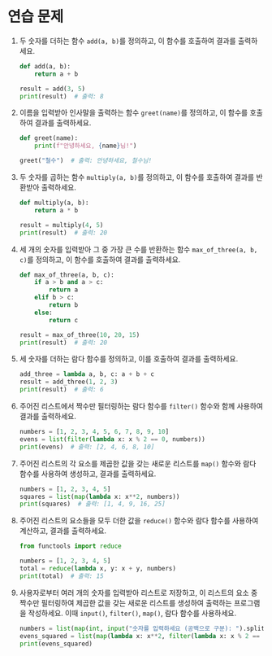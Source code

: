# 연습 문제

1. 두 숫자를 더하는 함수 `add(a, b)`를 정의하고, 이 함수를 호출하여 결과를 출력하세요.
    ```python
    def add(a, b):
        return a + b

    result = add(3, 5)
    print(result)  # 출력: 8
    ```

2. 이름을 입력받아 인사말을 출력하는 함수 `greet(name)`를 정의하고, 이 함수를 호출하여 결과를 출력하세요.
    ```python
    def greet(name):
        print(f"안녕하세요, {name}님!")

    greet("철수")  # 출력: 안녕하세요, 철수님!
    ```

3. 두 숫자를 곱하는 함수 `multiply(a, b)`를 정의하고, 이 함수를 호출하여 결과를 반환받아 출력하세요.
    ```python
    def multiply(a, b):
        return a * b

    result = multiply(4, 5)
    print(result)  # 출력: 20
    ```

4. 세 개의 숫자를 입력받아 그 중 가장 큰 수를 반환하는 함수 `max_of_three(a, b, c)`를 정의하고, 이 함수를 호출하여 결과를 출력하세요.
    ```python
    def max_of_three(a, b, c):
        if a > b and a > c:
            return a
        elif b > c:
            return b
        else:
            return c

    result = max_of_three(10, 20, 15)
    print(result)  # 출력: 20
    ```

5. 세 숫자를 더하는 람다 함수를 정의하고, 이를 호출하여 결과를 출력하세요.
    ```python
    add_three = lambda a, b, c: a + b + c
    result = add_three(1, 2, 3)
    print(result)  # 출력: 6
    ```

6. 주어진 리스트에서 짝수만 필터링하는 람다 함수를 `filter()` 함수와 함께 사용하여 결과를 출력하세요.
    ```python
    numbers = [1, 2, 3, 4, 5, 6, 7, 8, 9, 10]
    evens = list(filter(lambda x: x % 2 == 0, numbers))
    print(evens)  # 출력: [2, 4, 6, 8, 10]
    ```

7. 주어진 리스트의 각 요소를 제곱한 값을 갖는 새로운 리스트를 `map()` 함수와 람다 함수를 사용하여 생성하고, 결과를 출력하세요.
    ```python
    numbers = [1, 2, 3, 4, 5]
    squares = list(map(lambda x: x**2, numbers))
    print(squares)  # 출력: [1, 4, 9, 16, 25]
    ```

8. 주어진 리스트의 요소들을 모두 더한 값을 `reduce()` 함수와 람다 함수를 사용하여 계산하고, 결과를 출력하세요.
    ```python
    from functools import reduce

    numbers = [1, 2, 3, 4, 5]
    total = reduce(lambda x, y: x + y, numbers)
    print(total)  # 출력: 15
    ```

9. 사용자로부터 여러 개의 숫자를 입력받아 리스트로 저장하고, 이 리스트의 요소 중 짝수만 필터링하여 제곱한 값을 갖는 새로운 리스트를 생성하여 출력하는 프로그램을 작성하세요. 이때 `input()`, `filter()`, `map()`, 람다 함수를 사용하세요.
    ```python
    numbers = list(map(int, input("숫자를 입력하세요 (공백으로 구분): ").split()))
    evens_squared = list(map(lambda x: x**2, filter(lambda x: x % 2 == 0, numbers)))
    print(evens_squared)
    ```
